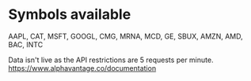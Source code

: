 # Symbols available

AAPL, CAT, MSFT, GOOGL, CMG, MRNA, MCD, GE, SBUX, AMZN, AMD, BAC, INTC

Data isn't live as the API restrictions are 5 requests per minute. <https://www.alphavantage.co/documentation>
